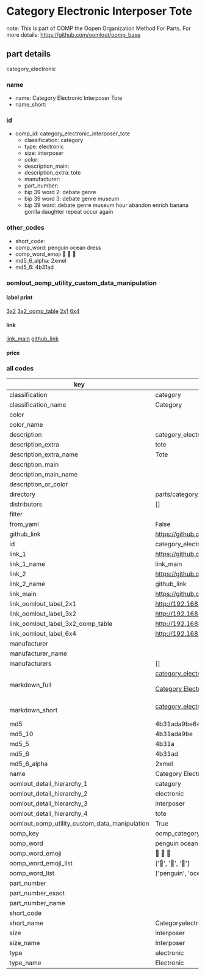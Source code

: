 # Category Electronic Interposer Tote  

note: This is part of OOMP the Oopen Organization Method For Parts. For more details: https://github.com/oomlout/oomp_base

##  part details



category_electronic

### name
* name: Category Electronic Interposer Tote
* name_short: 
### id
* oomp_id: category_electronic_interposer_tote
  * classification: category
  * type: electronic
  * size: interposer
  * color: 
  * description_main: 
  * description_extra: tote
  * manufacturer: 
  * part_number: 
  * bip 39 word 2: debate genre
  * bip 39 word 3: debate genre museum
  * bip 39 word: debate genre museum hour abandon enrich banana gorilla daughter repeat occur again

### other_codes
* short_code: 
* oomp_word: penguin ocean dress
* oomp_word_emoji :penguin: :ocean: :dress:
* md5_6_alpha: 2xmel
* md5_6: 4b31ad






### oomlout_oomp_utility_custom_data_manipulation
#### label print
[3x2](http://192.168.1.245:1112/?label=oomp%202xmel)
[3x2_oomp_table](http://192.168.1.107:1112/?label=oomp%202xmel)
[2x1](http://192.168.1.242:1112/?label=oomp%202xmel)
[6x4](http://192.168.1.55:1112/?label=oomp%202xmel)    

#### link

[link_main](https://github.com/oomlout/oomlout_oomp_current_version_messy/tree/main/parts/category_electronic_interposer_tote) [github_link](https://github.com/oomlout/oomlout_oomp_part_src/tree/main/parts/category_electronic_interposer_tote)                             

#### price







### all codes 
| key | value |  
| --- | --- |  
| classification | category |  
| classification_name | Category |  
| color |  |  
| color_name |  |  
| description | category_electronic |  
| description_extra | tote |  
| description_extra_name | Tote |  
| description_main |  |  
| description_main_name |  |  
| description_or_color |   |  
| directory | parts/category_electronic_interposer_tote |  
| distributors | [] |  
| filter |  |  
| from_yaml | False |  
| github_link | https://github.com/oomlout/oomlout_oomp_part_src/tree/main/parts/category_electronic_interposer_tote |  
| id | category_electronic_interposer_tote |  
| link_1 | https://github.com/oomlout/oomlout_oomp_current_version_messy/tree/main/parts/category_electronic_interposer_tote |  
| link_1_name | link_main |  
| link_2 | https://github.com/oomlout/oomlout_oomp_part_src/tree/main/parts/category_electronic_interposer_tote |  
| link_2_name | github_link |  
| link_main | https://github.com/oomlout/oomlout_oomp_current_version_messy/tree/main/parts/category_electronic_interposer_tote |  
| link_oomlout_label_2x1 | http://192.168.1.242:1112/?label=oomp%202xmel |  
| link_oomlout_label_3x2 | http://192.168.1.245:1112/?label=oomp%202xmel |  
| link_oomlout_label_3x2_oomp_table | http://192.168.1.107:1112/?label=oomp%202xmel |  
| link_oomlout_label_6x4 | http://192.168.1.55:1112/?label=oomp%202xmel |  
| manufacturer |  |  
| manufacturer_name |  |  
| manufacturers | [] |  
| markdown_full | [category_electronic_interposer_tote](https://github.com/oomlout/oomlout_oomp_current_version_messy/tree/main/parts/category_electronic_interposer_tote)<br>[](https://github.com/oomlout/oomlout_oomp_current_version_messy/tree/main/parts/category_electronic_interposer_tote)<br>[Category Electronic Interposer Tote](https://github.com/oomlout/oomlout_oomp_current_version_messy/tree/main/parts/category_electronic_interposer_tote)<br><br> |  
| markdown_short | [category_electronic_interposer_tote](https://github.com/oomlout/oomlout_oomp_current_version_messy/tree/main/parts/category_electronic_interposer_tote)<br><br> |  
| md5 | 4b31ada9be64a2452c0006e5235841c2 |  
| md5_10 | 4b31ada9be |  
| md5_5 | 4b31a |  
| md5_6 | 4b31ad |  
| md5_6_alpha | 2xmel |  
| name | Category Electronic Interposer Tote |  
| oomlout_detail_hierarchy_1 | category |  
| oomlout_detail_hierarchy_2 | electronic |  
| oomlout_detail_hierarchy_3 | interposer |  
| oomlout_detail_hierarchy_4 | tote |  
| oomlout_oomp_utility_custom_data_manipulation | True |  
| oomp_key | oomp_category_electronic_interposer_tote |  
| oomp_word | penguin ocean dress |  
| oomp_word_emoji | :penguin: :ocean: :dress: |  
| oomp_word_emoji_list | [':penguin:', ':ocean:', ':dress:'] |  
| oomp_word_list | ['penguin', 'ocean', 'dress'] |  
| part_number |  |  
| part_number_exact |  |  
| part_number_name |  |  
| short_code |  |  
| short_name | Categoryelectronic |  
| size | interposer |  
| size_name | Interposer |  
| type | electronic |  
| type_name | Electronic |  
